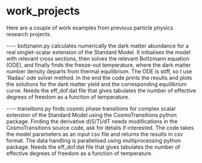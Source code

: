 # work_projects
Here are a couple of work examples from previous particle physics research projects. 

---- boltznann.py calculates numerically the dark matter abundance for a real singlet-scalar extension of the Standard Model. It initialises the model with relevant cross sections, then solves the relevant Boltzmann equation (ODE), and finally finds the freeze-out temperature, where the dark matter number density departs from thermal equilibrium. The ODE is stiff, so I use 'Radau' ode solver method. In the end the code prints the results and plots the solutions for the dark matter yield and the corresponding equilibrium curve. Needs the eff_dof.dat file that gives tabulates the number of effective degrees of freedom as a function of temperature.


---- transitions.py finds cosmic phase transitions for complex scalar extension of the Standard Model using the CosmoTransitions python package. Finding the derivative d(S/T)/dT needs modifications in the CosmoTransitions source code, ask for details if interested. The code takes the model parameters as an input csv file and returns the results in csv format. The data handling is parallelised using multiprocessing python package. Needs the eff_dof.dat file that gives tabulates the number of effective degrees of freedom as a function of temperature.
